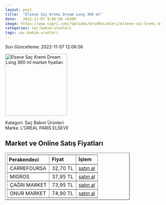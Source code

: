 ```yaml
---
layout: post
title:  "Elseve Saç Kremi Dream Long 360 ml"
date:   2022-11-07 9:06:56 +0300
image: https://www.cagri.com//Uploads/UrunResimleri/elseve-sac-kremi-dream-long-360-ml-82df.jpg
categories: sac-bakim-urunleri
tags: sac-bakim-urunleri
---
```


Son Güncelleme: 2022-11-07 12:06:56

<img src="https://www.cagri.com//Uploads/UrunResimleri/elseve-sac-kremi-dream-long-360-ml-82df.jpg" width="200" alt="Elseve Saç Kremi Dream Long 360 ml market fiyatları" />

Kategori: Saç Bakım Ürünleri
<br />
Marka: L'OREAL PARIS ELSEVE

<h2>Market ve Online Satış Fiyatları</h2>

<table border="1" style="padding: 5px;width:80%;">
  <tr>
    <td style="padding: 5px;"><strong>Perakendeci</strong></td>
    <td><strong>Fiyat</strong></td>
    <td><strong>İşlem</strong></td>
  </tr>
  <tr>
              <td title="CarrefourSA">CARREFOURSA</td>
              <td>32,70 TL</td>
              <td><a title="CarrefourSA" target="_blank" href="https://www.carrefoursa.com/l-oreal-paris-elseve-dream-long-onarici-bakim-sampuani-360ml-p-30254246">satın al</a></td>
            </tr><tr>
              <td title="Migros">MIGROS</td>
              <td>37,95 TL</td>
              <td><a title="Migros" target="_blank" href="https://www.migros.com.tr/elseve-dream-long-kolay-tarama-sac-bakim-kremi-360-ml-p-20c14f3">satın al</a></td>
            </tr><tr>
              <td title="Çağrı Market">ÇAĞRI MARKET</td>
              <td>73,95 TL</td>
              <td><a title="Çağrı Market" target="_blank" href="https://www.cagri.com/elseve-sac-kremi-dream-long-360-ml">satın al</a></td>
            </tr><tr>
              <td title="Onur Market">ONUR MARKET</td>
              <td>74,90 TL</td>
              <td><a title="Onur Market" target="_blank" href="https://www.onurmarket.com/-elseve-sac-kremi-360ml-dream-long--66729">satın al</a></td>
            </tr>
</table>
